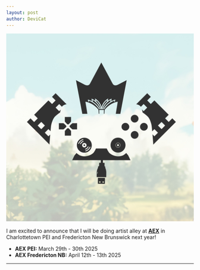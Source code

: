```yaml
---
layout: post
author: DeviCat
---
```


![](/img/AEX_Banner.jpg)

I am excited to announce that I will be doing artist alley at **[AEX](https://atlanticexpo.ca/)** in Charlottetown PEI and Fredericton New Brunswick next year!

- **AEX PEI:** March 29th - 30th 2025
- **AEX Fredericton NB:** April 12th - 13th 2025

---
